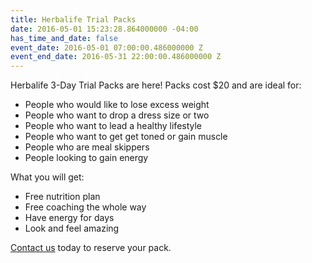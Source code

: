 ```yaml
---
title: Herbalife Trial Packs
date: 2016-05-01 15:23:28.864000000 -04:00
has_time_and_date: false
event_date: 2016-05-01 07:00:00.486000000 Z
event_end_date: 2016-05-31 22:00:00.486000000 Z
---
```


Herbalife 3-Day Trial Packs are here! Packs cost $20 and are ideal for:

* People who would like to lose excess weight
* People who want to drop a dress size or two
* People who want to lead a healthy lifestyle
* People who want to get get toned or gain muscle
* People who are meal skippers
* People looking to gain energy

What you will get:
 
* Free nutrition plan  
* Free coaching the whole way  
* Have energy for days  
* Look and feel amazing

[Contact us](/contact/) today to reserve your pack.